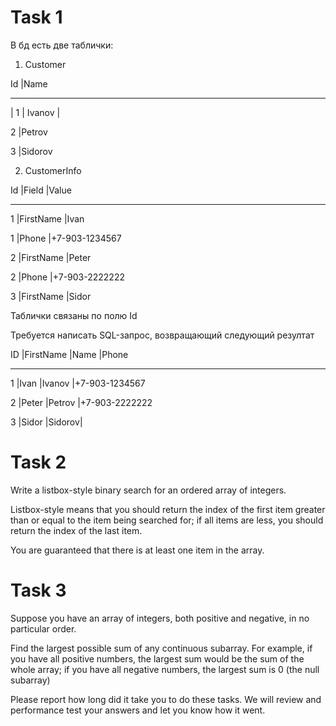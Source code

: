 # Task 1

В бд есть две таблички:

1. Customer

Id |Name

------------------

| 1 | Ivanov |

2 |Petrov

3 |Sidorov

2. CustomerInfo

Id |Field |Value

----------------------------------------

1 |FirstName |Ivan

1 |Phone |+7-903-1234567

2 |FirstName |Peter

2 |Phone |+7-903-2222222

3 |FirstName |Sidor

Таблички связаны по полю Id

Требуется написать SQL-запрос, возвращающий следующий резултат

ID |FirstName |Name |Phone

-----------------------------------------------

1 |Ivan |Ivanov |+7-903-1234567

2 |Peter |Petrov |+7-903-2222222

3 |Sidor |Sidorov|

# Task 2

Write a listbox-style binary search for an ordered array of integers.

 Listbox-style means that you should return the index of the first item greater than or equal to the item being searched for; if all items are less, you should return the index of the last item.

 You are guaranteed that there is at least one item in the array.

# Task 3
Suppose you have an array of integers, both positive and negative, in no particular order. 

Find the largest possible sum of any continuous subarray. For example, if you have all positive numbers, the largest sum would be the sum of the whole array; if you have all negative numbers, the largest sum is 0 (the null subarray)

Please report how long did it take you to do these tasks. We will review and performance test your answers and let you know how it went.
